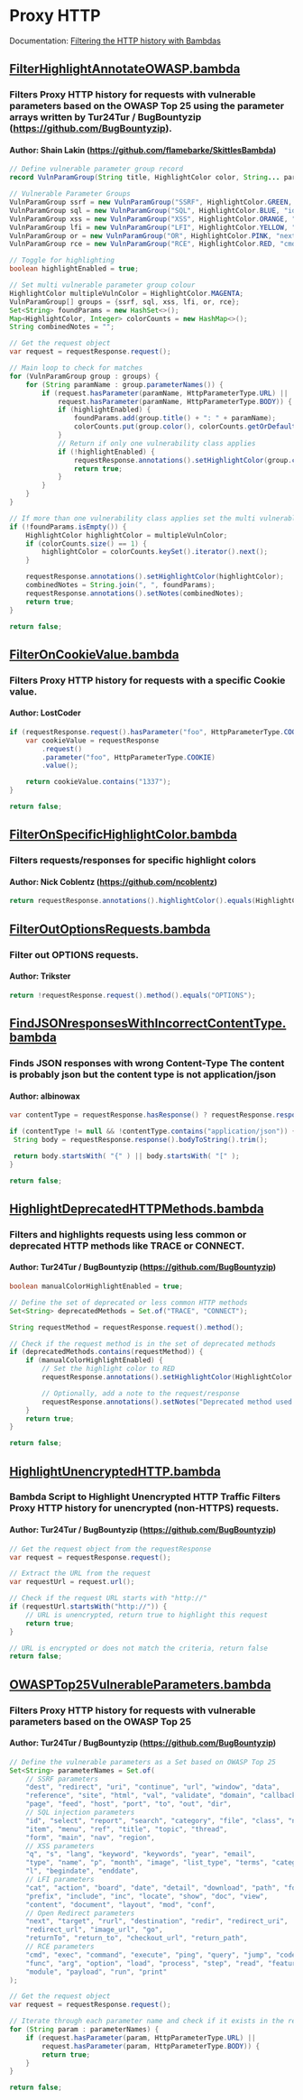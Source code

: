 <!--
*** AUTO-GENERATED FILE ***
This file is auto-generated by BambdaChecker.
Please do not manually edit this file, or include any changes to this file in pull requests.
-->
# Proxy HTTP
Documentation: [Filtering the HTTP history with Bambdas](https://portswigger.net/burp/documentation/desktop/tools/proxy/http-history/bambdas)
## [FilterHighlightAnnotateOWASP.bambda](https://github.com/PortSwigger/bambdas/blob/main/Proxy/HTTP/FilterHighlightAnnotateOWASP.bambda)
### Filters Proxy HTTP history for requests with vulnerable parameters based on the OWASP Top 25 using the parameter arrays written by Tur24Tur / BugBountyzip (https://github.com/BugBountyzip).
#### Author: Shain Lakin (https://github.com/flamebarke/SkittlesBambda)
```java
// Define vulnerable parameter group record
record VulnParamGroup(String title, HighlightColor color, String... parameterNames) {}

// Vulnerable Parameter Groups
VulnParamGroup ssrf = new VulnParamGroup("SSRF", HighlightColor.GREEN, "dest", "redirect", "uri", "path", "continue", "url", "window", "next", "data", "reference", "site", "html", "val", "validate", "domain", "callback", "return", "page", "feed", "host", "port", "to", "out", "view", "dir");
VulnParamGroup sql = new VulnParamGroup("SQL", HighlightColor.BLUE, "id", "page", "report", "dir", "search", "category", "file", "class", "url", "news", "item", "menu", "lang", "name", "ref", "title", "view", "topic", "thread", "type", "date", "form", "main", "nav", "region");
VulnParamGroup xss = new VulnParamGroup("XSS", HighlightColor.ORANGE, "q", "s", "search", "id", "lang", "keyword", "query", "page", "keywords", "year", "view", "email", "type", "name", "p", "month", "image", "list_type", "url", "terms", "categoryid", "key", "l", "begindate", "enddate");
VulnParamGroup lfi = new VulnParamGroup("LFI", HighlightColor.YELLOW, "cat", "dir", "action", "board", "date", "detail", "file", "download", "path", "folder", "prefix", "include", "page", "inc", "locate", "show", "doc", "site", "type", "view", "content", "document", "layout", "mod", "conf");
VulnParamGroup or = new VulnParamGroup("OR", HighlightColor.PINK, "next", "url", "target", "rurl", "dest", "destination", "redir", "redirect_uri", "redirect_url", "redirect", "out", "view", "to", "image_url", "go", "return", "returnTo", "return_to", "checkout_url", "continue", "return_path");
VulnParamGroup rce = new VulnParamGroup("RCE", HighlightColor.RED, "cmd", "exec", "command", "execute", "ping", "query", "jump", "code", "reg", "do", "func", "arg", "option", "load", "process", "step", "read", "feature", "exe", "module", "payload", "run", "print");

// Toggle for highlighting
boolean highlightEnabled = true;

// Set multi vulnerable parameter group colour
HighlightColor multipleVulnColor = HighlightColor.MAGENTA;
VulnParamGroup[] groups = {ssrf, sql, xss, lfi, or, rce};
Set<String> foundParams = new HashSet<>();
Map<HighlightColor, Integer> colorCounts = new HashMap<>();
String combinedNotes = "";

// Get the request object
var request = requestResponse.request();

// Main loop to check for matches
for (VulnParamGroup group : groups) {
    for (String paramName : group.parameterNames()) {
        if (request.hasParameter(paramName, HttpParameterType.URL) ||
            request.hasParameter(paramName, HttpParameterType.BODY)) {
            if (highlightEnabled) {
                foundParams.add(group.title() + ": " + paramName);
                colorCounts.put(group.color(), colorCounts.getOrDefault(group.color(), 0) + 1);
            }
            // Return if only one vulnerability class applies
            if (!highlightEnabled) {
                requestResponse.annotations().setHighlightColor(group.color());
                return true;
            }
        }
    }
}

// If more than one vulnerability class applies set the multi vulnerable parameter colour
if (!foundParams.isEmpty()) {
    HighlightColor highlightColor = multipleVulnColor;
    if (colorCounts.size() == 1) {
        highlightColor = colorCounts.keySet().iterator().next();
    }

    requestResponse.annotations().setHighlightColor(highlightColor);
    combinedNotes = String.join(", ", foundParams);
    requestResponse.annotations().setNotes(combinedNotes);
    return true;
}

return false;

```
## [FilterOnCookieValue.bambda](https://github.com/PortSwigger/bambdas/blob/main/Proxy/HTTP/FilterOnCookieValue.bambda)
### Filters Proxy HTTP history for requests with a specific Cookie value.
#### Author: LostCoder
```java
if (requestResponse.request().hasParameter("foo", HttpParameterType.COOKIE)) {
	var cookieValue = requestResponse
		.request()
		.parameter("foo", HttpParameterType.COOKIE)
		.value();

	return cookieValue.contains("1337");
}

return false;

```
## [FilterOnSpecificHighlightColor.bambda](https://github.com/PortSwigger/bambdas/blob/main/Proxy/HTTP/FilterOnSpecificHighlightColor.bambda)
### Filters requests/responses for specific highlight colors
#### Author: Nick Coblentz (https://github.com/ncoblentz)
```java
return requestResponse.annotations().highlightColor().equals(HighlightColor.CYAN);

```
## [FilterOutOptionsRequests.bambda](https://github.com/PortSwigger/bambdas/blob/main/Proxy/HTTP/FilterOutOptionsRequests.bambda)
### Filter out OPTIONS requests.
#### Author: Trikster
```java
return !requestResponse.request().method().equals("OPTIONS");

```
## [FindJSONresponsesWithIncorrectContentType.bambda](https://github.com/PortSwigger/bambdas/blob/main/Proxy/HTTP/FindJSONresponsesWithIncorrectContentType.bambda)
### Finds JSON responses with wrong Content-Type  The content is probably json but the content type is not application/json
#### Author: albinowax
```java
var contentType = requestResponse.hasResponse() ? requestResponse.response().headerValue("Content-Type") : null;

if (contentType != null && !contentType.contains("application/json")) {
 String body = requestResponse.response().bodyToString().trim();

 return body.startsWith( "{" ) || body.startsWith( "[" );
}

return false;

```
## [HighlightDeprecatedHTTPMethods.bambda](https://github.com/PortSwigger/bambdas/blob/main/Proxy/HTTP/HighlightDeprecatedHTTPMethods.bambda)
### Filters and highlights requests using less common or deprecated HTTP methods like TRACE or CONNECT.
#### Author: Tur24Tur / BugBountyzip (https://github.com/BugBountyzip)
```java
boolean manualColorHighlightEnabled = true;

// Define the set of deprecated or less common HTTP methods
Set<String> deprecatedMethods = Set.of("TRACE", "CONNECT");

String requestMethod = requestResponse.request().method();

// Check if the request method is in the set of deprecated methods
if (deprecatedMethods.contains(requestMethod)) {
    if (manualColorHighlightEnabled) {
        // Set the highlight color to RED
        requestResponse.annotations().setHighlightColor(HighlightColor.RED);

        // Optionally, add a note to the request/response
        requestResponse.annotations().setNotes("Deprecated method used: " + requestMethod);
    }
    return true;
}

return false;

```
## [HighlightUnencryptedHTTP.bambda](https://github.com/PortSwigger/bambdas/blob/main/Proxy/HTTP/HighlightUnencryptedHTTP.bambda)
### Bambda Script to Highlight Unencrypted HTTP Traffic Filters Proxy HTTP history for unencrypted (non-HTTPS) requests.
#### Author: Tur24Tur / BugBountyzip (https://github.com/BugBountyzip)
```java
// Get the request object from the requestResponse
var request = requestResponse.request();

// Extract the URL from the request
var requestUrl = request.url();

// Check if the request URL starts with "http://"
if (requestUrl.startsWith("http://")) {
    // URL is unencrypted, return true to highlight this request
    return true;
}

// URL is encrypted or does not match the criteria, return false
return false;

```
## [OWASPTop25VulnerableParameters.bambda](https://github.com/PortSwigger/bambdas/blob/main/Proxy/HTTP/OWASPTop25VulnerableParameters.bambda)
### Filters Proxy HTTP history for requests with vulnerable parameters based on the OWASP Top 25
#### Author: Tur24Tur / BugBountyzip (https://github.com/BugBountyzip)
```java
// Define the vulnerable parameters as a Set based on OWASP Top 25
Set<String> parameterNames = Set.of(
    // SSRF parameters
    "dest", "redirect", "uri", "continue", "url", "window", "data",
    "reference", "site", "html", "val", "validate", "domain", "callback", "return",
    "page", "feed", "host", "port", "to", "out", "dir",
    // SQL injection parameters
    "id", "select", "report", "search", "category", "file", "class", "news",
    "item", "menu", "ref", "title", "topic", "thread",
    "form", "main", "nav", "region",
    // XSS parameters
    "q", "s", "lang", "keyword", "keywords", "year", "email",
    "type", "name", "p", "month", "image", "list_type", "terms", "categoryid", "key",
    "l", "begindate", "enddate",
    // LFI parameters
    "cat", "action", "board", "date", "detail", "download", "path", "folder",
    "prefix", "include", "inc", "locate", "show", "doc", "view",
    "content", "document", "layout", "mod", "conf",
    // Open Redirect parameters
    "next", "target", "rurl", "destination", "redir", "redirect_uri",
    "redirect_url", "image_url", "go",
    "returnTo", "return_to", "checkout_url", "return_path",
    // RCE parameters
    "cmd", "exec", "command", "execute", "ping", "query", "jump", "code", "reg", "do",
    "func", "arg", "option", "load", "process", "step", "read", "feature", "exe",
    "module", "payload", "run", "print"
);

// Get the request object
var request = requestResponse.request();

// Iterate through each parameter name and check if it exists in the request URL or body
for (String param : parameterNames) {
    if (request.hasParameter(param, HttpParameterType.URL) ||
        request.hasParameter(param, HttpParameterType.BODY)) {
        return true;
    }
}

return false;

```
